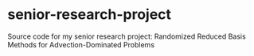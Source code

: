 # senior-research-project
Source code for my senior research project: Randomized Reduced Basis Methods for Advection-Dominated Problems
